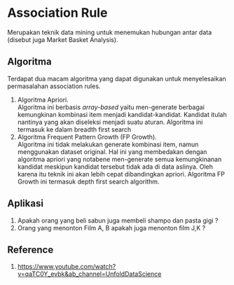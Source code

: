 # Association Rule
Merupakan teknik data mining untuk menemukan hubungan antar data (disebut juga Market Basket Analysis).

## Algoritma
Terdapat dua macam algoritma yang dapat digunakan untuk menyelesaikan permasalahan association rules.
1. Algoritma Apriori. <br>
Algoritma ini berbasis *array-based* yaitu men-generate berbagai kemungkinan kombinasi item menjadi kandidat-kandidat. Kandidat itulah nantinya yang akan diseleksi menjadi suatu aturan. Algoritma ini termasuk ke dalam breadth first search
2. Algoritma Frequent Pattern Growth (FP Growth). <br>
Algoritma ini tidak melakukan generate kombinasi item, namun menggunakan dataset original. Hal ini yang membedakan dengan algoritma apriori yang notabene men-generate semua kemungkinanan kandidat meskipun kandidat tersebut tidak ada di data aslinya. Oleh karena itu teknik ini akan lebih cepat dibandingkan apriori. Algoritma FP Growth ini termasuk depth first search algorithm.

## Aplikasi
1. Apakah orang yang beli sabun juga membeli shampo dan pasta gigi ?
2. Orang yang menonton Film A, B apakah juga menonton film J,K ?


## Reference
1. https://www.youtube.com/watch?v=qaTC0Y_evbk&ab_channel=UnfoldDataScience
